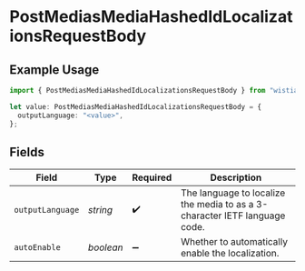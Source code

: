 # PostMediasMediaHashedIdLocalizationsRequestBody

## Example Usage

```typescript
import { PostMediasMediaHashedIdLocalizationsRequestBody } from "wistia/models/operations";

let value: PostMediasMediaHashedIdLocalizationsRequestBody = {
  outputLanguage: "<value>",
};
```

## Fields

| Field                                                                      | Type                                                                       | Required                                                                   | Description                                                                |
| -------------------------------------------------------------------------- | -------------------------------------------------------------------------- | -------------------------------------------------------------------------- | -------------------------------------------------------------------------- |
| `outputLanguage`                                                           | *string*                                                                   | :heavy_check_mark:                                                         | The language to localize the media to as a 3-character IETF language code. |
| `autoEnable`                                                               | *boolean*                                                                  | :heavy_minus_sign:                                                         | Whether to automatically enable the localization.                          |